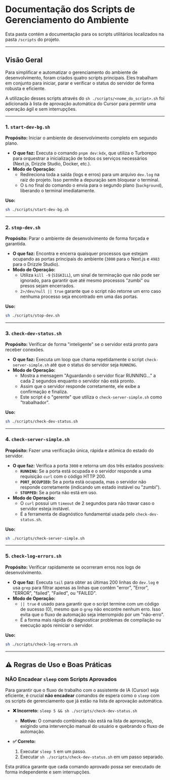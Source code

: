 # Documentação dos Scripts de Gerenciamento do Ambiente

Esta pasta contém a documentação para os scripts utilitários localizados na pasta `/scripts` do projeto.

---

## Visão Geral

Para simplificar e automatizar o gerenciamento do ambiente de desenvolvimento, foram criados quatro scripts principais. Eles trabalham em conjunto para iniciar, parar e verificar o status do servidor de forma robusta e eficiente.

A utilização desses scripts através do `sh ./scripts/<nome_do_script>.sh` foi adicionada à lista de aprovação automática do Cursor para permitir uma operação ágil e sem interrupções.

---

### 1. `start-dev-bg.sh`

**Propósito:** Iniciar o ambiente de desenvolvimento completo em segundo plano.

- **O que faz:** Executa o comando `pnpm dev:kdx`, que utiliza o Turborepo para orquestrar a inicialização de todos os serviços necessários (Next.js, Drizzle Studio, Docker, etc.).
- **Modo de Operação:**
  - Redireciona toda a saída (logs e erros) para um arquivo `dev.log` na raiz do projeto. Isso permite a depuração sem bloquear o terminal.
  - O `&` no final do comando o envia para o segundo plano (`background`), liberando o terminal imediatamente.

**Uso:**

```bash
sh ./scripts/start-dev-bg.sh
```

---

### 2. `stop-dev.sh`

**Propósito:** Parar o ambiente de desenvolvimento de forma forçada e garantida.

- **O que faz:** Encontra e encerra quaisquer processos que estejam ocupando as portas principais do ambiente (`3000` para o Next.js e `4983` para o Drizzle Studio).
- **Modo de Operação:**
  - Utiliza `kill -9` (`SIGKILL`), um sinal de terminação que não pode ser ignorado, para garantir que até mesmo processos "zumbi" ou presos sejam encerrados.
  - `2>/dev/null || true` garante que o script não retorne um erro caso nenhuma processo seja encontrado em uma das portas.

**Uso:**

```bash
sh ./scripts/stop-dev.sh
```

---

### 3. `check-dev-status.sh`

**Propósito:** Verificar de forma "inteligente" se o servidor está pronto para receber conexões.

- **O que faz:** Executa um loop que chama repetidamente o script `check-server-simple.sh` até que o status do servidor seja `RUNNING`.
- **Modo de Operação:**
  - Mostra a mensagem "Aguardando o servidor ficar RUNNING..." a cada 2 segundos enquanto o servidor não está pronto.
  - Assim que o servidor responde corretamente, ele exibe a confirmação e finaliza.
  - Este script é o "gerente" que utiliza o `check-server-simple.sh` como "trabalhador".

**Uso:**

```bash
sh ./scripts/check-dev-status.sh
```

---

### 4. `check-server-simple.sh`

**Propósito:** Fazer uma verificação única, rápida e atômica do estado do servidor.

- **O que faz:** Verifica a porta `3000` e retorna um dos três estados possíveis:
  - **`RUNNING`:** Se a porta está ocupada e o servidor responde a uma requisição `curl` com o código HTTP 200.
  - **`PORT_OCCUPIED`:** Se a porta está ocupada, mas o servidor não responde corretamente (indicando um estado instável ou "zumbi").
  - **`STOPPED`:** Se a porta não está em uso.
- **Modo de Operação:**
  - O `curl` possui um `timeout` de 2 segundos para não travar caso o servidor esteja instável.
  - É a ferramenta de diagnóstico fundamental usada pelo `check-dev-status.sh`.

**Uso:**

```bash
sh ./scripts/check-server-simple.sh
```

---

### 5. `check-log-errors.sh`

**Propósito:** Verificar rapidamente se ocorreram erros nos logs de desenvolvimento.

- **O que faz:** Executa `tail` para obter as últimas 200 linhas do `dev.log` e usa `grep` para filtrar apenas as linhas que contêm "error", "Error", "ERROR", "failed", "Failed", ou "FAILED".
- **Modo de Operação:**
  - `|| true` é usado para garantir que o script termine com um código de sucesso (0), mesmo que o `grep` não encontre nenhum erro. Isso evita que o fluxo de automação seja interrompido por um "não-erro".
  - É a forma mais rápida de diagnosticar problemas de compilação ou execução após reiniciar o servidor.

**Uso:**

```bash
sh ./scripts/check-log-errors.sh
```

---

## ⚠️ Regras de Uso e Boas Práticas

### **NÃO Encadear `sleep` com Scripts Aprovados**

Para garantir que o fluxo de trabalho com o assistente de IA (Cursor) seja eficiente, é crucial **não encadear** comandos de espera como o `sleep` com os scripts de gerenciamento que já estão na lista de aprovação automática.

- **❌ Incorreto:** `sleep 5 && sh ./scripts/check-dev-status.sh`

  - **Motivo:** O comando combinado não está na lista de aprovação, exigindo uma intervenção manual do usuário e quebrando o fluxo de automação.

- **✅ Correto:**
  1. Executar `sleep 5` em um passo.
  2. Executar `sh ./scripts/check-dev-status.sh` em um passo separado.

Esta prática garante que cada comando aprovado possa ser executado de forma independente e sem interrupções.
